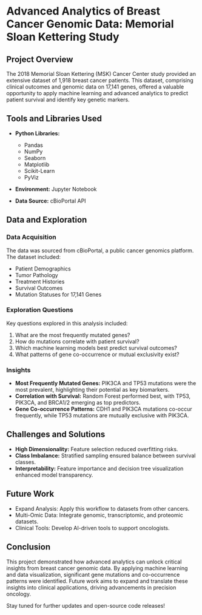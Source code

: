# Advanced Analytics of Breast Cancer Genomic Data: Memorial Sloan Kettering Study

## Project Overview

The 2018 Memorial Sloan Kettering (MSK) Cancer Center study provided an extensive dataset of 1,918 breast cancer patients. This dataset, comprising clinical outcomes and genomic data on 17,141 genes, offered a valuable opportunity to apply machine learning and advanced analytics to predict patient survival and identify key genetic markers.

## Tools and Libraries Used

- **Python Libraries:**
  - Pandas
  - NumPy
  - Seaborn
  - Matplotlib
  - Scikit-Learn
  - PyViz

- **Environment:** Jupyter Notebook  
- **Data Source:** cBioPortal API

## Data and Exploration

### Data Acquisition

The data was sourced from cBioPortal, a public cancer genomics platform. The dataset included:
- Patient Demographics
- Tumor Pathology
- Treatment Histories
- Survival Outcomes
- Mutation Statuses for 17,141 Genes

### Exploration Questions

Key questions explored in this analysis included:
1. What are the most frequently mutated genes?
2. How do mutations correlate with patient survival?
3. Which machine learning models best predict survival outcomes?
4. What patterns of gene co-occurrence or mutual exclusivity exist?

### Insights

- **Most Frequently Mutated Genes:** PIK3CA and TP53 mutations were the most prevalent, highlighting their potential as key biomarkers.
- **Correlation with Survival:** Random Forest performed best, with TP53, PIK3CA, and BRCA1/2 emerging as top predictors.
- **Gene Co-occurrence Patterns:** CDH1 and PIK3CA mutations co-occur frequently, while TP53 mutations are mutually exclusive with PIK3CA.

## Challenges and Solutions

- **High Dimensionality:** Feature selection reduced overfitting risks.
- **Class Imbalance:** Stratified sampling ensured balance between survival classes.
- **Interpretability:** Feature importance and decision tree visualization enhanced model transparency.

## Future Work

- Expand Analysis: Apply this workflow to datasets from other cancers.
- Multi-Omic Data: Integrate genomic, transcriptomic, and proteomic datasets.
- Clinical Tools: Develop AI-driven tools to support oncologists.

## Conclusion

This project demonstrated how advanced analytics can unlock critical insights from breast cancer genomic data. By applying machine learning and data visualization, significant gene mutations and co-occurrence patterns were identified. Future work aims to expand and translate these insights into clinical applications, driving advancements in precision oncology.

Stay tuned for further updates and open-source code releases!